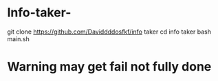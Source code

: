 # Info-taker-

git clone https://github.com/Daviddddosfkf/info taker
cd info taker
bash main.sh
# Warning may get fail not fully done
